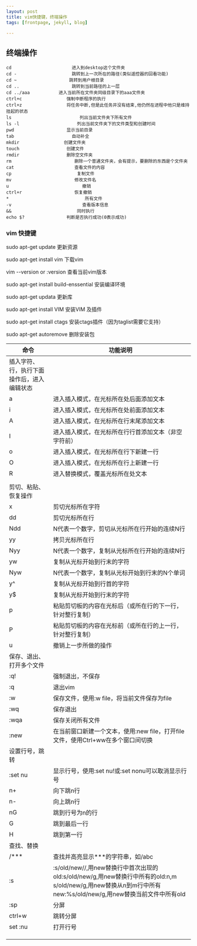 ```yaml
---
layout: post
title: vim快捷键，终端操作
tags: [frontpage, jekyll, blog]

---
```


## 终端操作

```
cd                       进入到desktop这个文件夹
cd -                     跳转到上一次所在的路径(类似遥控器的回看功能)
cd ~                    跳转到用户根目录
cd ..                    跳转到当前路径的上一层
cd ../aaa           进入当前所在文件夹同级目录下的aaa文件夹
ctrl+c                 强制中断程序的执行
ctrl+z                 将任务中断,但是此任务并没有结束,他仍然在进程中他只是维持挂起的状态
ls                          列出当前文件夹下所有文件
ls -l                      列出当前文件夹下的文件类型和创建时间
pwd                    显示当前目录
tab                      自动补全
mkdir                 创建文件夹
touch                  创建文件 
rmdir                  删除空文件夹
rm                        删除一个普通文件夹，会有提示，要删除的东西是个文件夹
cat                       查看文件的内容
cp                         复制文件
mv                        修改文件名
u                            撤销
ctrl+r                    恢复撤销
*                             所有文件
-v                           查看版本信息
&&                         同时执行
echo $?                判断是否执行成功(0表示成功)
```



### vim 快捷键

sudo apt-get update 更新资源

sudo apt-get install vim 下载vim

vim --version or :version 查看当前vim版本

sudo apt-get install build-enssential 安装编译环境

sudo apt-get updata 更新库

sudo apt-get install VIM  安装VIM 及插件

sudo apt-get install ctags  安装ctags插件（因为taglist需要它支持）

sudo apt-get autoremove 删除安装包

| 命令                                       | 功能说明                                                     |
| ------------------------------------------ | ------------------------------------------------------------ |
| 插入字符、行，执行下面操作后，进入编辑状态 |                                                              |
| a                                          | 进入插入模式，在光标所在处后面添加文本                       |
| i                                          | 进入插入模式，在光标所在处前面添加文本                       |
| A                                          | 进入插入模式，在光标所在行末尾添加文本                       |
| I                                          | 进入插入模式，在光标所在行行首添加文本（非空字符前）         |
| o                                          | 进入插入模式，在光标所在行下新建一行                         |
| O                                          | 进入插入模式，在光标所在行上新建一行                         |
| R                                          | 进入替换模式，覆盖光标所在处文本                             |
|                                            |                                                              |
| 剪切、粘贴、恢复操作                       |                                                              |
| x                                          | 剪切光标所在字符                                             |
| dd                                         | 剪切光标所在行                                               |
| Ndd                                        | N代表一个数字，剪切从光标所在行开始的连续N行                 |
| yy                                         | 拷贝光标所在行                                               |
| Nyy                                        | N代表一个数字，复制从光标所在行开始的连续N行                 |
| yw                                         | 复制从光标开始到行末的字符                                   |
| Nyw                                        | N代表一个数字，复制从光标开始到行末的N个单词                 |
| y^                                         | 复制从光标开始到行首的字符                                   |
| y$                                         | 复制从光标开始到行末的字符                                   |
| p                                          | 粘贴剪切板的内容在光标后（或所在行的下一行，针对整行复制）   |
| P                                          | 粘贴剪切板的内容在光标前（或所在行的上一行，针对整行复制）   |
| u                                          | 撤销上一步所做的操作                                         |
| 保存、退出、打开多个文件                   |                                                              |
| :q!                                        | 强制退出，不保存                                             |
| :q                                         | 退出vim                                                      |
| :w                                         | 保存文件，使用:w file，将当前文件保存为file                  |
| :wq                                        | 保存退出                                                     |
| :wqa                                       | 保存关闭所有文件                                             |
| :new                                       | 在当前窗口新建一个文本，使用:new file，打开file文件，使用Ctrl+ww在多个窗口间切换 |
| 设置行号，跳转                             |                                                              |
| :set nu                                    | 显示行号，使用:set nu!或:set nonu可以取消显示行号            |
| n+                                         | 向下跳n行                                                    |
| n-                                         | 向上跳n行                                                    |
| nG                                         | 跳到行号为n的行                                              |
| G                                          | 跳到最后一行                                                 |
| H                                          | 跳到第一行                                                   |
| 查找、替换                                 |                                                              |
| /***                                       | 查找并高亮显示***的字符串，如/abc                            |
| :s                                         | :s/old/new//,用new替换行中首次出现的old:s/old/new/g,用new替换行中所有的old:n,m s/old/new/g,用new替换从n到m行中所有new:%s/old/new/g,用new替换当前文件中所有old |
| :sp                                        | 分屏                                                         |
| ctrl+w                                     | 跳转分屏                                                     |
| set :nu                                    | 打开行号                                                     |
|                                            |                                                              |
|                                            |                                                              |
|                                            |                                                              |